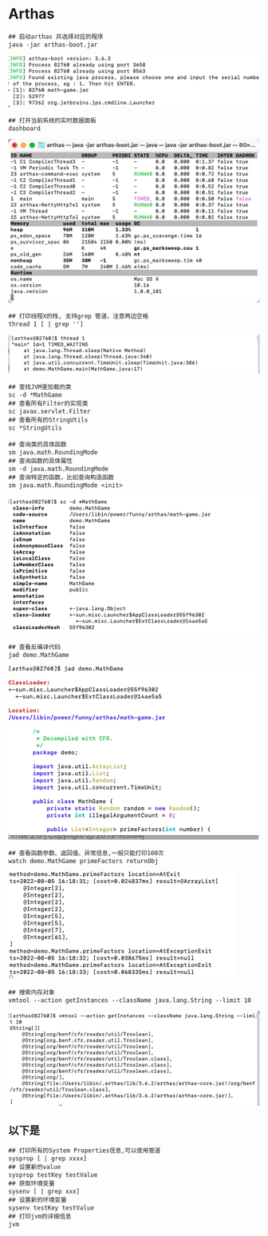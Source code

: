 # Arthas

```shell
## 启动arthas 并选择对应的程序
java -jar arthas-boot.jar
```

![image-20220805161018723](Arthas.assets/image-20220805161018723.png)

```shell
## 打开当前系统的实时数据面板
dashboard
```

![image-20220805161150402](Arthas.assets/image-20220805161150402.png)

```shell
## 打印线程X的栈, 支持grep 管道，注意两边空格
thread 1 [ | grep '']
```

![image-20220805161330306](Arthas.assets/image-20220805161330306.png)

```shell
## 查找JVM里加载的类
sc -d *MathGame
## 查看所有Filter的实现类
sc javax.servlet.Filter
## 查看所有的StringUtils
sc *StringUtils

## 查询类的具体函数
sm java.math.RoundingMode
## 查询函数的具体属性
sm -d java.math.RoundingMode
## 查询特定的函数，比如查询构造函数
sm java.math.RoundingMode <init>

```

![image-20220805161448932](Arthas.assets/image-20220805161448932.png)

```shell
## 查看反编译代码
jad demo.MathGame
```

![image-20220805161618976](Arthas.assets/image-20220805161618976.png)

```shell
## 查看函数参数、返回值、异常信息,一般只能打印100次
watch demo.MathGame primeFactors returnObj
```

![image-20220805161842056](Arthas.assets/image-20220805161842056.png)

```shell
## 搜索内存对象
vmtool --action getInstances --className java.lang.String --limit 10
```

![image-20220805162046460](Arthas.assets/image-20220805162046460.png)



## 以下是

```shell
## 打印所有的System Properties信息,可以使用管道
sysprop [ | grep xxxx]
## 设置新的value
sysprop testKey testValue
## 获取环境变量
sysenv [ | grep xxx]
## 设置新的环境变量
sysenv testKey testValue
## 打印jvm的详细信息
jvm
```

